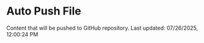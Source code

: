 # Auto Push File

Content that will be pushed to GitHub repository.
Last updated: 07/26/2025, 12:00:24 PM